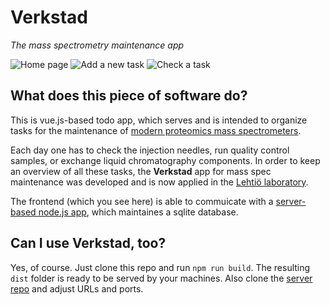# Verkstad
*The mass spectrometry maintenance app*

![Home page](https://raw.githubusercontent.com/mtstahl/client_mstodos/master/screenshots/screenshot_01.png)
![Add a new task](https://raw.githubusercontent.com/mtstahl/client_mstodos/master/screenshots/screenshot_02.png)
![Check a task](https://raw.githubusercontent.com/mtstahl/client_mstodos/master/screenshots/screenshot_03.png)

## What does this piece of software do?

This is vue.js-based todo app, which serves and is intended to organize tasks for the maintenance of
[modern proteomics mass spectrometers](https://en.wikipedia.org/wiki/Mass_spectrometry).

Each day one has to check the injection needles, run quality control
samples, or exchange liquid chromatography components. In order to keep
an overview of all these tasks, the **Verkstad** app for mass spec
maintenance was developed and is now applied in the [Lehtiö laboratory](http://lehtiolab.se).

The frontend (which you see here) is able to commuicate with a
[server-based node.js app](https://github.com/mtstahl/server_mstodos), which
maintaines a sqlite database.

## Can I use Verkstad, too?
Yes, of course. Just clone this repo and run `npm run build`. The resulting
`dist` folder is ready to be served by your machines. Also clone the
[server repo](https://github.com/mtstahl/server_mstodos) and adjust
URLs and ports.
